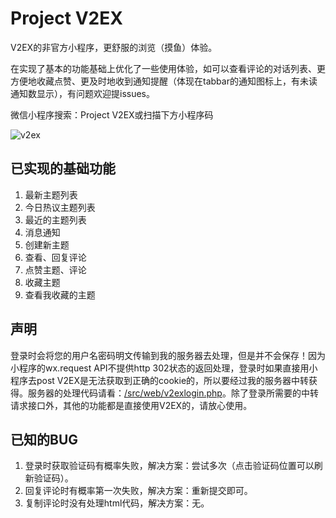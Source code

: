 # Project V2EX

V2EX的非官方小程序，更舒服的浏览（摸鱼）体验。

在实现了基本的功能基础上优化了一些使用体验，如可以查看评论的对话列表、更方便地收藏点赞、更及时地收到通知提醒（体现在tabbar的通知图标上，有未读通知数显示），有问题欢迎提issues。

微信小程序搜索：Project V2EX或扫描下方小程序码

![v2ex](https://github.com/thelittlepandaisbehind/ProjectV2EX/raw/master/v2ex.jpg)

## 已实现的基础功能

1. 最新主题列表
2. 今日热议主题列表
3. 最近的主题列表
4. 消息通知
5. 创建新主题
6. 查看、回复评论
7. 点赞主题、评论
8. 收藏主题
9. 查看我收藏的主题

## 声明

登录时会将您的用户名密码明文传输到我的服务器去处理，但是并不会保存！因为小程序的wx.request API不提供http 302状态的返回处理，登录时如果直接用小程序去post V2EX是无法获取到正确的cookie的，所以要经过我的服务器中转获得。服务器的处理代码请看：[/src/web/v2exlogin.php](https://github.com/thelittlepandaisbehind/ProjectV2EX/blob/master/src/web/v2exlogin.php)。除了登录所需要的中转请求接口外，其他的功能都是直接使用V2EX的，请放心使用。

## 已知的BUG

1. 登录时获取验证码有概率失败，解决方案：尝试多次（点击验证码位置可以刷新验证码）。
2. 回复评论时有概率第一次失败，解决方案：重新提交即可。
3. 复制评论时没有处理html代码，解决方案：无。